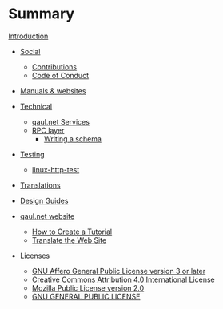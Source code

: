 # Summary

[Introduction](./intro.md)

- [Social](./social/_intro.md)
  - [Contributions](./social/contributions.md)
  - [Code of Conduct](./social/code-of-conduct.md)
- [Manuals & websites](./manuals/_intro.md)
- [Technical](./technical/index.md)
  - [qaul.net Services](./technical/services.md)
  - [RPC layer](./technical/rpc-layer/index.md)
    - [Writing a schema](./technical/rpc-layer/schema.md)
  
  
  <!-- - [Overview of Crates](./technical/crates.md) -->
  <!-- - [libqaul](./technical/libqaul/index.md) -->
  <!--   - [libqaul Internals](./technical/libqaul/internals.md) -->
  <!--   - [Service API](./technical/libqaul/api.md) -->
  <!--   - [libqaul IPC Interfaces](./technical/libqaul/ipc/index.md) -->
  <!--     - [socket-ipc](./technical/libqaul/ipc/socket.md) -->
  <!--     - [android-ipc](./technical/libqaul/ipc/android.md) -->
  <!-- - [Ratman](./technical/ratman/index.md) -->
  <!--   - [Ratman API](./technical/ratman/api.md) -->
  <!--   - [Netmod](./technical/ratman/netmod.md) -->
  <!--   - [Ratman Internals](./technical/ratman/internals/index.md) -->
  <!--     - [Routing](./technical/ratman/internals/routing.md) -->
  <!--     - [Journal](./technical/ratman/internals/journal.md) -->
  <!-- - [Development Interfaces](./technical/api/_intro.md) -->
- [Testing](./test/index.md)
  - [linux-http-test](./test/linux-http-test.md)
- [Translations](./translations/_intro.md)
- [Design Guides](./design/_intro.md)
- [qaul.net website](./website/_intro.md)
    - [How to Create a Tutorial](./website/tutorials.md)
    - [Translate the Web Site](./website/translate.md)
- [Licenses](./legal/README.md)
    - [GNU Affero General Public License version 3 or later](./legal/agpl-3.0.md)
    - [Creative Commons Attribution 4.0 International License](./legal/cc-by.md)
    - [Mozilla Public License version 2.0](./legal/mpl-v2.0.md)
    - [GNU GENERAL PUBLIC LICENSE](./legal/gpl-3.0.md)
